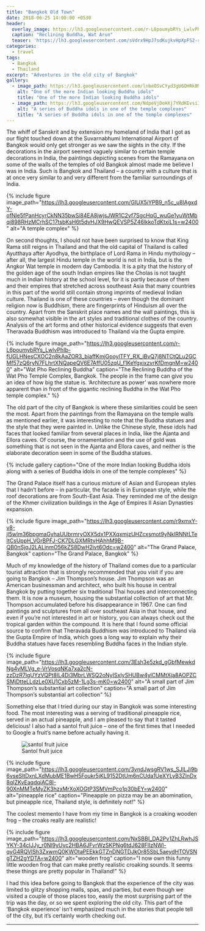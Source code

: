 ```yaml
---
title: "Bangkok Old Town"
date: 2018-06-25 14:00:00 +0530
header:
  overlay_image: https://lh3.googleusercontent.com/r-L6poumybRYs_LwlvPhIb-fUGLHNesCXOC2n8kAaZOR3_biaffKmjGooylTFY_RX_iBvQ7j8NTCtQLu2GCMf57zQ6ryN7FLhrtXNQapeQV6E7AffU05zqU_f1KeYgxixzvrKfDmgnM=w2400
  caption: "Reclining Buddha, Wat Arun"
  teaser: 'https://lh3.googleusercontent.com/sVdrx9HpJ7sdKujkvHpXpFS2-rzPvPF5XJoQtuBBAHLHRQy8xHMmSBgATfcVUxCr7JaO9FmkVCHoOwTOWWm1HpeyetT1ZyFhIAwOiMXIg1u7YvEemX234vc7M1rW__4_POwE0buNV84=w2400'
categories:
  - travel
tags:
  - Bangkok
  - Thailand
excerpt: "Adventures in the old city of Bangkok"
gallery:
  - image_path: https://lh3.googleusercontent.com/lnbeOSvCYyd3gU6OHRk0M-ROM84Xtllkf2oXzMt0-pY-Iv4_8cYb3cjwmmwpw9IK9Ztx67SpJHcNGQzKIvmKhJK3vu7doJ3GBshIpP_GnPuIMq922f3qjGWYV-crkrN83i6G88kpNIs=w2400
    alt: "One of the more Indian looking Buddha idols"
    title: "One of the more Indian looking Buddha idols"
  - image_path: https://lh3.googleusercontent.com/NdpeVjDoHXj7YRdKEvsiIq5ezO4KNRc1H0nSvYHVyoBT4N8Ti6dpfXw3kd46Z189IweRM54T4ERv5oSOEBiyxy-l2A8eL1N1h9oWOR68VdEnghoDpYi8T30BRMcxCMDDbAh7f_Ap63s=w2400
    alt: "A series of Buddha idols in one of the temple complexes"
    title: "A series of Buddha idols in one of the temple complexes"
---
```

The whiff of Sanskrit and by extension my homeland of India that I got as our flight touched down at the Suvarnabhumi International Airport of Bangkok would only get stronger as we saw the sights in the city. If the decorations in the airport seemed vaguely similar to certain temple decorations in India, the paintings depicting scenes from the Ramayana on some of the walls of the temples of old Bangkok almost made me believe I was in India. Such is Bangkok and Thailand – a country with a culture that is at once very similar to and very different from the familiar surroundings of India.

{% include figure image_path="https://lh3.googleusercontent.com/GIUX5iYPB9_n5c_u8lAgxdY-ofNle5fPanHcyrCkNN35bwSi84EA8jwjsJWR1C2vf7SgcHqG_wuGe1yuWtMbqi898RHzMCrhSC17tsbKsH6t5dvHJX9HwQEVSP5Z46lkkoTdKtxiL1s=w2400" alt="A temple complex" %}

On second thoughts, I should not have been surprised to know that King Rama still reigns in Thailand and that the old capital of Thailand is called Ayutthaya after Ayodhya, the birthplace of Lord Rama in Hindu mythology – after all, the largest Hindu temple in the world is not in India, but is the Angkor Wat temple in modern day Cambodia. It is a pity that the history of the golden age of the south Indian empires like the Cholas is not taught much in Indian history at the school level, for it is partly because of them and their empires that stretched across southeast Asia that many countries in this part of the world still contain strong imprints of medieval Indian culture. Thailand is one of these countries – even though the dominant religion now is Buddhism, there are fingerprints of Hinduism all over the country. Apart from the Sanskrit place names and the wall paintings, this is also somewhat visible in the art styles and traditional clothes of the country. Analysis of the art forms and other historical evidence suggests that even Theravada Buddhism was introduced to Thailand via the Gupta empire.

{% include figure image_path="https://lh3.googleusercontent.com/r-L6poumybRYs_LwlvPhIb-fUGLHNesCXOC2n8kAaZOR3_biaffKmjGooylTFY_RX_iBvQ7j8NTCtQLu2GCMf57zQ6ryN7FLhrtXNQapeQV6E7AffU05zqU_f1KeYgxixzvrKfDmgnM=w2400" alt="Wat Pho Reclining Buddha" caption="The Reclining Buddha of the Wat Pho Temple Complex, Bangkok. The people in the frame can give you an idea of how big the statue is. ‘Architecture as power’ was nowhere more apparent than in front of the gigantic reclining Buddha in the Wat Pho temple complex." %}

The old part of the city of Bangkok is where these similarities could be seen the most. Apart from the paintings from the Ramayana on the temple walls as mentioned earlier, it was interesting to note that the Buddha statues and the style that they were painted in. Unlike the Chinese style, these idols had faces that looked familiar from several places in India, like the Ajanta and Ellora caves. Of course, the ornamentation and the use of gold was something that is not seen in the Ajanta and Ellora caves, and neither is the elaborate decoration seen in some of the Buddha statues.

{% include gallery caption="One of the more Indian looking Buddha idols along with a series of Buddha idols in one of the temple complexes" %}

The Grand Palace itself has a curious mixture of Asian and European styles that I hadn’t before – in particular, the facade is in European style, while the roof decorations are from South-East Asia. They reminded me of the design of the Khmer civilization buildings in the Age of Empires II Asian Dynasties expansion.

{% include figure image_path="https://lh3.googleusercontent.com/r9xmxY-v8-jl5wlm36bpgmaGyhaUUbrmryOXX5dx1PXXqxmjzUHZcxsmot9yNklRNNtLTeItCsUppH_VGrBPFJ-CK7DLGXMRtvHAhhM9B-QB0nSjqJ2LALinmO56kZS8DwH2ivt6Odc=w2400" alt="The Grand Palace, Bangkok" caption="The Grand Palace, Bangkok" %}

Much of my knowledge of the history of Thailand comes due to a particular tourist attraction that is strongly recommended that you visit if you are going to Bangkok – Jim Thompson’s house. Jim Thompson was an American businessman and architect, who built his house in central Bangkok by putting together six traditional Thai houses and interconnecting them. It is now a museum, housing the substantial collection of art that Mr. Thompson accumulated before his disappearance in 1967. One can find paintings and sculptures from all over southeast Asia in that house, and even if you’re not interested in art or history, you can always check out the tropical garden within the compound. It is here that I found some official source to confirm that Theravada Buddhism was introduced to Thailand via the Gupta Empire of India, which goes a long way to explain why their Buddha statues have faces resembling Buddha faces in the Indian style.

{% include figure image_path="https://lh3.googleusercontent.com/3Esh3e5zkd_gGbfMewkdNg4vMLVg_e-VrVosqNKa7xa2cN-zzDzR7lgUYzVQPt8IL4Di3MbrLWSQ2oNyISxIySHUBw4ylCMMtXja8AOPZCSMjDtteLLdzLe0XU1Cxb5zM-1Lg3s-mK0=w2400" alt="A small part of Jim Thompson’s substantial art collection" caption="A small part of Jim Thompson’s substantial art collection" %}

Something else that I tried during our stay in Bangkok was some interesting food. The most interesting was a serving of traditional pineapple rice, served in an actual pineapple, and I am pleased to say that it tasted delicious! I also had a santol fruit juice – one of the first times that I needed to Google a fruit’s name before actually having it.

<figure>
  <img src="https://lh3.googleusercontent.com/U-oUwNz566HOp28TJkywRbWLIHrYrS_tnmGaWYzXhMeNA4RolqRuFA2KZCd_W0AjRlwqiGzbBbZvbMe7vwsoLHeGwLwlQY7BjV-xMNsiU7FMefPzuLGbm6zxVFgPJEtlVKkxo6u7aEg=w2400" alt="santol fruit juice"/>
  <figcaption>Santol fruit juice</figcaption>
</figure>


{% include figure image_path="https://lh3.googleusercontent.com/3vndJwsgRV1ws_SJlLJi9b6vseSltDxnLXdMubME1BwH5Foukr5jKL9152DtUm6nCUda1UeXYLyB3ZlnDx8qIZKvEaqdqiAC8I-90XnMMTeMyZK3hzxMrXoXOGtP3SMVmPco1p30bEY=w2400" alt="pineapple rice" caption="Pineapple on pizza may be an abomination, but pineapple rice, Thailand style, is definitely not!" %}

The coolest memento I have from my time in Bangkok is a croaking wooden frog – the croaks really are realistic!

{% include figure image_path="https://lh3.googleusercontent.com/NxSBBI_DA2Pv1ZhLRwhJSYKY-34clJJy_r0Nl9yUvc2HBA6JFvrWzSKPNg6tdJ628FlIzNWl-qyG4RQVlSh3ZxwmQ0KWOtaPEEkkGTZnDNGTDJkOr85SbL5aeydHTOVSNgTZH2gYDTA=w2400" alt="wooden frog" caption="I now own this funny little wooden frog that can make pretty realistic croaking sounds. It seems these things are pretty popular in Thailand!" %}

I had this idea before going to Bangkok that the experience of the city was limited to glitzy shopping malls, spas, and parties, but even though we visited a couple of those places too, easily the most surprising part of the trip was the day, or so we spent exploring the old city. This part of the ‘Bangkok experience’ isn’t emphasized much in the stories that people tell of the city, but it’s certainly worth checking out.

***

[^1]: Brief side note here. One might wonder about the metric that describes the situation where 'closeness' is defined by arranging on a line and not a circle. In this case, it can be shown that there are no channels that are matched to this metric, and so, even though the metric is mathematically interesting. it doesn't concern us that much here (it's not just mathematically interesting, but a situation where it would be of interest to an information/communication theorist would be too big a detour for this blog post.)

[^2]: In the Hamming case the gap exists for alphabet sizes less than $$49$$, above which there is a construction based on algebraic geometry that closes the gap.

[^3]: Point to note - for 'nice' metrics, one can always translate in this way to calculate the size of the neighbourhood around zero.

[^4]: One of the cool properties of types is that all members of the type class have the same probability. 